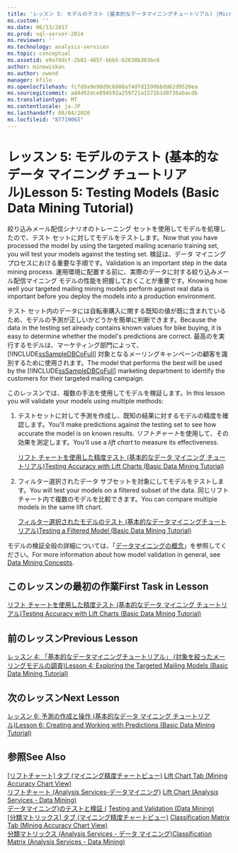 ```yaml
---
title: 'レッスン 5: モデルのテスト (基本的なデータマイニングチュートリアル) |Microsoft Docs'
ms.custom: ''
ms.date: 06/13/2017
ms.prod: sql-server-2014
ms.reviewer: ''
ms.technology: analysis-services
ms.topic: conceptual
ms.assetid: e9a7ddcf-2b01-485f-bbb5-62638b303bc6
author: minewiskan
ms.author: owend
manager: kfile
ms.openlocfilehash: fcfd9a9e90d9c6800af4dfd1599bbdd62d9520ea
ms.sourcegitcommit: ad4d92dce894592a259721a1571b1d8736abacdb
ms.translationtype: MT
ms.contentlocale: ja-JP
ms.lasthandoff: 08/04/2020
ms.locfileid: "87719065"
---
```

# <a name="lesson-5-testing-models-basic-data-mining-tutorial"></a><span data-ttu-id="7b380-102">レッスン 5: モデルのテスト (基本的なデータ マイニング チュートリアル)</span><span class="sxs-lookup"><span data-stu-id="7b380-102">Lesson 5: Testing Models (Basic Data Mining Tutorial)</span></span>
  <span data-ttu-id="7b380-103">絞り込みメール配信シナリオのトレーニング セットを使用してモデルを処理したので、テスト セットに対してモデルをテストします。</span><span class="sxs-lookup"><span data-stu-id="7b380-103">Now that you have processed the model by using the targeted mailing scenario training set, you will test your models against the testing set.</span></span> <span data-ttu-id="7b380-104">検証は、データ マイニング プロセスにおける重要な手順です。</span><span class="sxs-lookup"><span data-stu-id="7b380-104">Validation is an important step in the data mining process.</span></span> <span data-ttu-id="7b380-105">運用環境に配置する前に、実際のデータに対する絞り込みメール配信マイニング モデルの性能を把握しておくことが重要です。</span><span class="sxs-lookup"><span data-stu-id="7b380-105">Knowing how well your targeted mailing mining models perform against real data is important before you deploy the models into a production environment.</span></span>  
  
 <span data-ttu-id="7b380-106">テスト セット内のデータには自転車購入に関する既知の値が既に含まれているため、モデルの予測が正しいかどうかを簡単に判断できます。</span><span class="sxs-lookup"><span data-stu-id="7b380-106">Because the data in the testing set already contains known values for bike buying, it is easy to determine whether the model's predictions are correct.</span></span> <span data-ttu-id="7b380-107">最高のを実行するモデルは、マーケティング部門によって、 [!INCLUDE[ssSampleDBCoFull](../includes/sssampledbcofull-md.md)] 対象となるメーリングキャンペーンの顧客を識別するために使用されます。</span><span class="sxs-lookup"><span data-stu-id="7b380-107">The model that performs the best will be used by the [!INCLUDE[ssSampleDBCoFull](../includes/sssampledbcofull-md.md)] marketing department to identify the customers for their targeted mailing campaign.</span></span>  
  
 <span data-ttu-id="7b380-108">このレッスンでは、複数の手法を使用してモデルを検証します。</span><span class="sxs-lookup"><span data-stu-id="7b380-108">In this lesson you will validate your models using multiple methods:</span></span>  
  
1.  <span data-ttu-id="7b380-109">テストセットに対して予測を作成し、既知の結果に対するモデルの精度を確認します。</span><span class="sxs-lookup"><span data-stu-id="7b380-109">You'll make predictions against the testing set to see how accurate the model is on known results.</span></span> <span data-ttu-id="7b380-110">*リフトチャート*を使用して、その効果を測定します。</span><span class="sxs-lookup"><span data-stu-id="7b380-110">You'll use a *lift chart* to measure its effectiveness.</span></span>  
  
     [<span data-ttu-id="7b380-111">リフト チャートを使用した精度テスト (基本的なデータ マイニング チュートリアル)</span><span class="sxs-lookup"><span data-stu-id="7b380-111">Testing Accuracy with Lift Charts &#40;Basic Data Mining Tutorial&#41;</span></span>](../../2014/tutorials/testing-accuracy-with-lift-charts-basic-data-mining-tutorial.md)  
  
2.  <span data-ttu-id="7b380-112">フィルター選択されたデータ サブセットを対象にしてモデルをテストします。</span><span class="sxs-lookup"><span data-stu-id="7b380-112">You will test your models on a filtered subset of the data.</span></span> <span data-ttu-id="7b380-113">同じリフト チャート内で複数のモデルを比較できます。</span><span class="sxs-lookup"><span data-stu-id="7b380-113">You can compare multiple models in the same lift chart.</span></span>  
  
     [<span data-ttu-id="7b380-114">フィルター選択されたモデルのテスト &#40;基本的なデータマイニングチュートリアル&#41;</span><span class="sxs-lookup"><span data-stu-id="7b380-114">Testing a Filtered Model &#40;Basic Data Mining Tutorial&#41;</span></span>](../../2014/tutorials/testing-a-filtered-model-basic-data-mining-tutorial.md)  
  
 <span data-ttu-id="7b380-115">モデルの検証全般の詳細については、「[データマイニングの概念](../../2014/analysis-services/data-mining/data-mining-concepts.md)」を参照してください。</span><span class="sxs-lookup"><span data-stu-id="7b380-115">For more information about how model validation in general, see [Data Mining Concepts](../../2014/analysis-services/data-mining/data-mining-concepts.md).</span></span>  
  
## <a name="first-task-in-lesson"></a><span data-ttu-id="7b380-116">このレッスンの最初の作業</span><span class="sxs-lookup"><span data-stu-id="7b380-116">First Task in Lesson</span></span>  
 [<span data-ttu-id="7b380-117">リフト チャートを使用した精度テスト (基本的なデータ マイニング チュートリアル)</span><span class="sxs-lookup"><span data-stu-id="7b380-117">Testing Accuracy with Lift Charts &#40;Basic Data Mining Tutorial&#41;</span></span>](../../2014/tutorials/testing-accuracy-with-lift-charts-basic-data-mining-tutorial.md)  
  
## <a name="previous-lesson"></a><span data-ttu-id="7b380-118">前のレッスン</span><span class="sxs-lookup"><span data-stu-id="7b380-118">Previous Lesson</span></span>  
 [<span data-ttu-id="7b380-119">レッスン 4: 「基本的なデータマイニングチュートリアル」 &#40;対象を絞ったメーリングモデルの調査&#41;</span><span class="sxs-lookup"><span data-stu-id="7b380-119">Lesson 4: Exploring the Targeted Mailing Models &#40;Basic Data Mining Tutorial&#41;</span></span>](../../2014/tutorials/lesson-4-exploring-the-targeted-mailing-models-basic-data-mining-tutorial.md)  
  
## <a name="next-lesson"></a><span data-ttu-id="7b380-120">次のレッスン</span><span class="sxs-lookup"><span data-stu-id="7b380-120">Next Lesson</span></span>  
 [<span data-ttu-id="7b380-121">レッスン 6: 予測の作成と操作 &#40;基本的なデータ マイニング チュートリアル&#41;</span><span class="sxs-lookup"><span data-stu-id="7b380-121">Lesson 6: Creating and Working with Predictions &#40;Basic Data Mining Tutorial&#41;</span></span>](../../2014/tutorials/lesson-6-creating-and-working-with-predictions-basic-data-mining-tutorial.md)  
  
## <a name="see-also"></a><span data-ttu-id="7b380-122">参照</span><span class="sxs-lookup"><span data-stu-id="7b380-122">See Also</span></span>  
 <span data-ttu-id="7b380-123">[[リフトチャート] タブ &#40;マイニング精度チャートビュー&#41;](../../2014/analysis-services/lift-chart-tab-mining-accuracy-chart-view.md) </span><span class="sxs-lookup"><span data-stu-id="7b380-123">[Lift Chart Tab &#40;Mining Accuracy Chart View&#41;](../../2014/analysis-services/lift-chart-tab-mining-accuracy-chart-view.md) </span></span>  
 <span data-ttu-id="7b380-124">[リフトチャート &#40;Analysis Services-データマイニング&#41;](../../2014/analysis-services/data-mining/lift-chart-analysis-services-data-mining.md) </span><span class="sxs-lookup"><span data-stu-id="7b380-124">[Lift Chart &#40;Analysis Services - Data Mining&#41;](../../2014/analysis-services/data-mining/lift-chart-analysis-services-data-mining.md) </span></span>  
 <span data-ttu-id="7b380-125">[データマイニング&#41;のテストと検証 &#40;](../../2014/analysis-services/data-mining/testing-and-validation-data-mining.md) </span><span class="sxs-lookup"><span data-stu-id="7b380-125">[Testing and Validation &#40;Data Mining&#41;](../../2014/analysis-services/data-mining/testing-and-validation-data-mining.md) </span></span>  
 <span data-ttu-id="7b380-126">[[分類マトリックス] タブ &#40;マイニング精度チャートビュー&#41;](../../2014/analysis-services/classification-matrix-tab-mining-accuracy-chart-view.md) </span><span class="sxs-lookup"><span data-stu-id="7b380-126">[Classification Matrix Tab &#40;Mining Accuracy Chart View&#41;](../../2014/analysis-services/classification-matrix-tab-mining-accuracy-chart-view.md) </span></span>  
 [<span data-ttu-id="7b380-127">分類マトリックス &#40;Analysis Services - データ マイニング&#41;</span><span class="sxs-lookup"><span data-stu-id="7b380-127">Classification Matrix &#40;Analysis Services - Data Mining&#41;</span></span>](../../2014/analysis-services/data-mining/classification-matrix-analysis-services-data-mining.md)  
  
  
